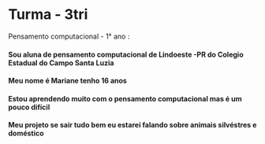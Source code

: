 # Turma - 3tri
Pensamento computacional - 1° ano :
#### Sou aluna de pensamento computacional de Lindoeste -PR do Colegio Estadual do Campo Santa Luzia 
#### Meu nome é Mariane tenho 16 anos 
#### Estou aprendendo muito com o pensamento computacional mas é um pouco difícil
#### Meu projeto se sair tudo bem eu estarei falando sobre animais silvéstres e doméstico
